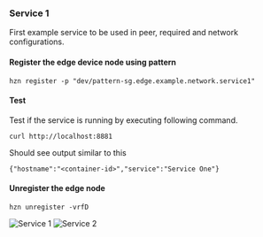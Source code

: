 ### Service 1
First example service to be used in peer, required and network configurations.

#### Register the edge device node using pattern 
```
hzn register -p "dev/pattern-sg.edge.example.network.service1"
```

#### Test
Test if the service is running by executing following command. 
```
curl http://localhost:8881
```

Should see output similar to this
```
{"hostname":"<container-id>","service":"Service One"}
```
#### Unregister the edge node
```
hzn unregister -vrfD
```
![Service 1](https://github.com/edgedock/example/tree/master/network/register/01-service1#left)
![Service 2](https://github.com/edgedock/example/tree/master/network/register/02-service2#right)
